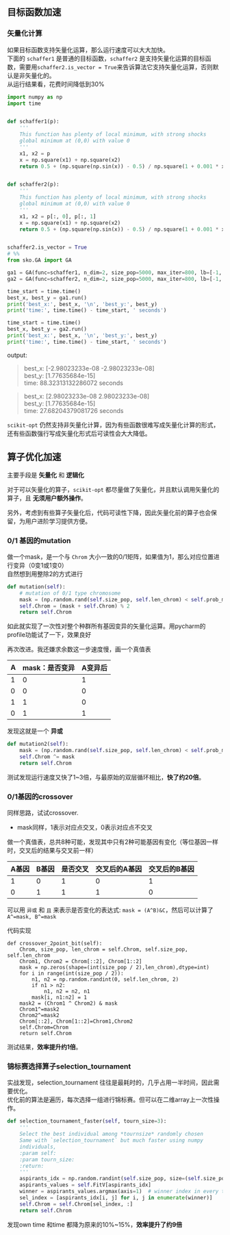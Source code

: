 ## 目标函数加速

### 矢量化计算
如果目标函数支持矢量化运算，那么运行速度可以大大加快。  
下面的 `schaffer1` 是普通的目标函数，`schaffer2` 是支持矢量化运算的目标函数，需要用`schaffer2.is_vector = True`来告诉算法它支持矢量化运算，否则默认是非矢量化的。  
从运行结果看，花费时间降低到30%
```python
import numpy as np
import time


def schaffer1(p):
    '''
    This function has plenty of local minimum, with strong shocks
    global minimum at (0,0) with value 0
    '''
    x1, x2 = p
    x = np.square(x1) + np.square(x2)
    return 0.5 + (np.square(np.sin(x)) - 0.5) / np.square(1 + 0.001 * x)


def schaffer2(p):
    '''
    This function has plenty of local minimum, with strong shocks
    global minimum at (0,0) with value 0
    '''
    x1, x2 = p[:, 0], p[:, 1]
    x = np.square(x1) + np.square(x2)
    return 0.5 + (np.square(np.sin(x)) - 0.5) / np.square(1 + 0.001 * x)


schaffer2.is_vector = True
# %%
from sko.GA import GA

ga1 = GA(func=schaffer1, n_dim=2, size_pop=5000, max_iter=800, lb=[-1, -1], ub=[1, 1], precision=1e-7)
ga2 = GA(func=schaffer2, n_dim=2, size_pop=5000, max_iter=800, lb=[-1, -1], ub=[1, 1], precision=1e-7)

time_start = time.time()
best_x, best_y = ga1.run()
print('best_x:', best_x, '\n', 'best_y:', best_y)
print('time:', time.time() - time_start, ' seconds')

time_start = time.time()
best_x, best_y = ga2.run()
print('best_x:', best_x, '\n', 'best_y:', best_y)
print('time:', time.time() - time_start, ' seconds')
```
output:
>best_x: [-2.98023233e-08 -2.98023233e-08]  
 best_y: [1.77635684e-15]  
time: 88.32313132286072  seconds  


>best_x: [2.98023233e-08 2.98023233e-08]  
 best_y: [1.77635684e-15]  
time: 27.68204379081726  seconds  


`scikit-opt` 仍然支持非矢量化计算，因为有些函数很难写成矢量化计算的形式，还有些函数强行写成矢量化形式后可读性会大大降低。

## 算子优化加速

主要手段是 **矢量化** 和 **逻辑化**  


对于可以矢量化的算子，`scikit-opt` 都尽量做了矢量化，并且默认调用矢量化的算子，且 **无须用户额外操作**。  

另外，考虑到有些算子矢量化后，代码可读性下降，因此矢量化前的算子也会保留，为用户进阶学习提供方便。  


### 0/1 基因的mutation
做一个mask，是一个与 `Chrom` 大小一致的0/1矩阵，如果值为1，那么对应位置进行变异（0变1或1变0）  
自然想到用整除2的方式进行  

```python
def mutation(self):
    # mutation of 0/1 type chromosome
    mask = (np.random.rand(self.size_pop, self.len_chrom) < self.prob_mut) * 1
    self.Chrom = (mask + self.Chrom) % 2
    return self.Chrom
```
如此就实现了一次性对整个种群所有基因变异的矢量化运算。用pycharm的profile功能试了一下，效果良好

再次改进。我还嫌求余数这一步速度慢，画一个真值表

|A|mask：是否变异|A变异后|
|--|--|--|
|1|0|1|
|0|0|0|
|1|1|0|
|0|1|1|

发现这就是一个 **异或**
```python
def mutation2(self):
    mask = (np.random.rand(self.size_pop, self.len_chrom) < self.prob_mut)
    self.Chrom ^= mask
    return self.Chrom
```
测试发现运行速度又快了1~3倍，与最原始的双层循环相比，**快了约20倍**。  



### 0/1基因的crossover
同样思路，试试crossover.
- mask同样，1表示对应点交叉，0表示对应点不交叉


做一个真值表，总共8种可能，发现其中只有2种可能基因有变化（等位基因一样时，交叉后的结果与交叉前一样）

|A基因|B基因|是否交叉|交叉后的A基因|交叉后的B基因|
|--|--|--|--|--|
|1|0|1|0|1|
|0|1|1|1|0|

可以用 `异或` 和 `且` 来表示是否变化的表达式: `mask = (A^B)&C`，然后可以计算了`A^=mask, B^=mask`

代码实现
```
def crossover_2point_bit(self):
    Chrom, size_pop, len_chrom = self.Chrom, self.size_pop, self.len_chrom
    Chrom1, Chrom2 = Chrom[::2], Chrom[1::2]
    mask = np.zeros(shape=(int(size_pop / 2),len_chrom),dtype=int)
    for i in range(int(size_pop / 2)):
        n1, n2 = np.random.randint(0, self.len_chrom, 2)
        if n1 > n2:
            n1, n2 = n2, n1
        mask[i, n1:n2] = 1
    mask2 = (Chrom1 ^ Chrom2) & mask
    Chrom1^=mask2
    Chrom2^=mask2
    Chrom[::2], Chrom[1::2]=Chrom1,Chrom2
    self.Chrom=Chrom
    return self.Chrom
```
测试结果，**效率提升约1倍**。


### 锦标赛选择算子selection_tournament
实战发现，selection_tournament 往往是最耗时的，几乎占用一半时间，因此需要优化。  
优化前的算法是遍历，每次选择一组进行锦标赛。但可以在二维array上一次性操作。
```python
def selection_tournament_faster(self, tourn_size=3):
    '''
    Select the best individual among *tournsize* randomly chosen
    Same with `selection_tournament` but much faster using numpy
    individuals,
    :param self:
    :param tourn_size:
    :return:
    '''
    aspirants_idx = np.random.randint(self.size_pop, size=(self.size_pop, tourn_size))
    aspirants_values = self.FitV[aspirants_idx]
    winner = aspirants_values.argmax(axis=1)  # winner index in every team
    sel_index = [aspirants_idx[i, j] for i, j in enumerate(winner)]
    self.Chrom = self.Chrom[sel_index, :]
    return self.Chrom
```

发现own time 和time 都降为原来的10%~15%，**效率提升了约9倍**
